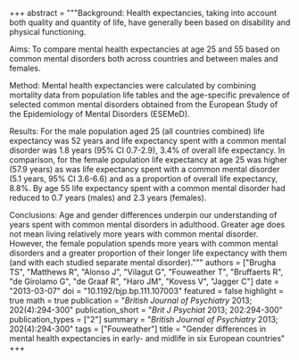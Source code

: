 +++
abstract = """Background: Health expectancies, taking into account both quality and quantity of life, have generally been based on disability and physical functioning.

Aims: To compare mental health expectancies at age 25 and 55 based on common mental disorders both across countries and between males and females.

Method: Mental health expectancies were calculated by combining mortality data from population life tables and the age-specific prevalence of selected common mental disorders obtained from the European Study of the Epidemiology of Mental Disorders (ESEMeD).

Results: For the male population aged 25 (all countries combined) life expectancy was 52 years and life expectancy spent with a common mental disorder was 1.8 years (95% CI 0.7-2.9), 3.4% of overall life expectancy. In comparison, for the female population life expectancy at age 25 was higher (57.9 years) as was life expectancy spent with a common mental disorder (5.1 years, 95% CI 3.6-6.6) and as a proportion of overall life expectancy, 8.8%. By age 55 life expectancy spent with a common mental disorder had reduced to 0.7 years (males) and 2.3 years (females).

Conclusions: Age and gender differences underpin our understanding of years spent with common mental disorders in adulthood. Greater age does not mean living relatively more years with common mental disorder. However, the female population spends more years with common mental disorders and a greater proportion of their longer life expectancy with them (and with each studied separate mental disorder)."""
authors = ["Brugha TS", "Matthews R", "Alonso J", "Vilagut G", "Fouweather T", "Bruffaerts R", "de Girolamo G", "de Graaf R", "Haro JM", "Kovess V", "Jagger C"]
date = "2013-03-07"
doi = "10.1192/bjp.bp.111.107003"
featured = false
highlight = true
math = true
publication = "*British Journal of Psychiatry* 2013; 202(4):294-300"
publication_short = "*Brit J Psychiat* 2013; 202:294-300"
publication_types = ["2"]
summary = "*British Journal of Psychiatry* 2013; 202(4):294-300"
tags = ["Fouweather"]
title = "Gender differences in mental health expectancies in early- and midlife in six European countries"
+++
